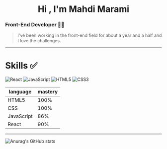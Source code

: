 <h1 align="center">Hi , I'm Mahdi Marami</h1>
<h3> Front-End Developer 👨‍💻</h3>

> I've been working in the front-end field for about a year and a half and I love the challenges.

---
# Skills ✅
![React](https://img.shields.io/badge/react-%2320232a.svg?style=for-the-badge&logo=react&logoColor=%2361DAFB)
![JavaScript](https://img.shields.io/badge/javascript-%23323330.svg?style=for-the-badge&logo=javascript&logoColor=%23F7DF1E)
![HTML5](https://img.shields.io/badge/html5-%23E34F26.svg?style=for-the-badge&logo=html5&logoColor=white)
![CSS3](https://img.shields.io/badge/css3-%231572B6.svg?style=for-the-badge&logo=css3&logoColor=white)

| language | mastery |
| -- | -- |
| HTML5 | 100% |
| CSS | 100% |
| JavaScript | 86% |
| React | 90% |
---

![Anurag's GitHub stats](https://github-readme-stats.vercel.app/api?username=Mahdimkh1384&show_icons=true&theme=transparent)

